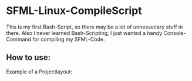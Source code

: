 # SFML-Linux-CompileScript

This is my first Bash-Script, so there may be a lot of unnessecary stuff in there.
Also I never learned Bash-Scripting, I just wanted a handy Console-Command for compiling my SFML-Code.

## How to use:
Example of a Projectlayout:
